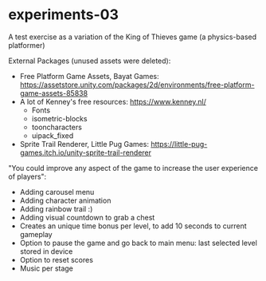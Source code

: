 # experiments-03
A test exercise as a variation of the King of Thieves game (a physics-based platformer)

External Packages (unused assets were deleted):
* Free Platform Game Assets, Bayat Games: https://assetstore.unity.com/packages/2d/environments/free-platform-game-assets-85838
* A lot of Kenney's free resources: https://www.kenney.nl/
	* Fonts
	* isometric-blocks
	* tooncharacters
	* uipack_fixed
* Sprite Trail Renderer, Little Pug Games: https://little-pug-games.itch.io/unity-sprite-trail-renderer

"You could improve any aspect of the game to increase the user experience of players":
* Adding carousel menu
* Adding character animation
* Adding rainbow trail :)
* Adding visual countdown to grab a chest
* Creates an unique time bonus per level, to add 10 seconds to current gameplay
* Option to pause the game and go back to main menu: last selected level stored in device
* Option to reset scores
* Music per stage
